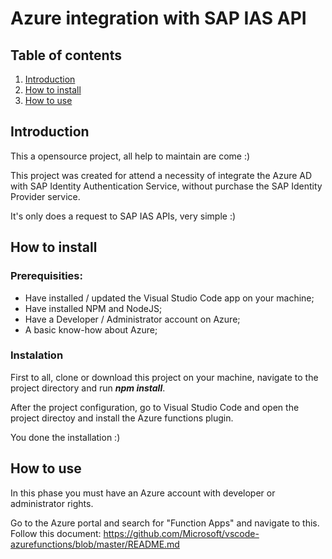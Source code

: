 # Azure integration with SAP IAS API

## Table of contents

1. [Introduction](#introduction)
2. [How to install](#howto-install)
3. [How to use](#howto-use)

## Introduction <a name="introduction"></a>
This a opensource project, all help to maintain are come :)

This project was created for attend a necessity of integrate the Azure AD with SAP Identity Authentication Service, without purchase the SAP Identity Provider service.

It's only does a request to SAP IAS APIs, very simple :)

## How to install <a name="howto-install"></a>

### Prerequisities:
* Have installed / updated the Visual Studio Code app on your machine;
* Have installed NPM and NodeJS;
* Have a Developer / Administrator account on Azure;
* A basic know-how about Azure;

### Instalation
First to all, clone or download this project on your machine, navigate to the project directory and run *__npm install__*.

After the project configuration, go to Visual Studio Code and open the project directoy and install the Azure functions plugin.

You done the installation :)

## How to use <a name="howto-use"></a>

In this phase you must have an Azure account with developer or administrator rights.

Go to the Azure portal and search for "Function Apps" and navigate to this. Follow this document: https://github.com/Microsoft/vscode-azurefunctions/blob/master/README.md



